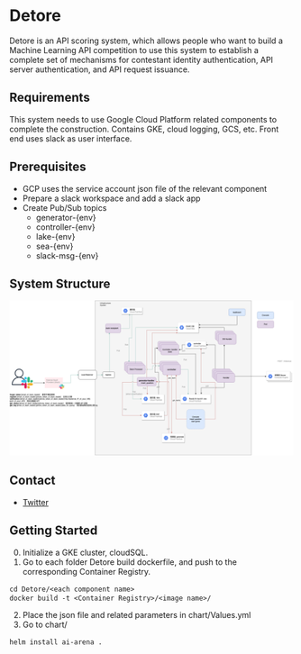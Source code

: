 # Detore

Detore is an API scoring system, which allows people who want to build a Machine Learning API competition to use this system to establish a complete set of mechanisms for contestant identity authentication, API server authentication, and API request issuance.

## Requirements

This system needs to use Google Cloud Platform related components to complete the construction. Contains GKE, cloud logging, GCS, etc.
Front end uses slack as user interface.

## Prerequisites

- GCP uses the service account json file of the relevant component
- Prepare a slack workspace and add a slack app
- Create Pub/Sub topics
  - generator-{env}
  - controller-{env}
  - lake-{env}
  - sea-{env}
  - slack-msg-{env}

## System Structure

![infra](images/infra.png)

## Contact

- [Twitter](https://x.com/detore_AI)

## Getting Started

0. Initialize a GKE cluster, cloudSQL.
1. Go to each folder Detore build dockerfile, and push to the corresponding Container Registry.

```
cd Detore/<each component name>
docker build -t <Container Registry>/<image name>/
```

2. Place the json file and related parameters in chart/Values.yml
3. Go to chart/

```
helm install ai-arena .
```
